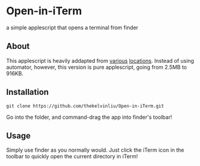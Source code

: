 # Open-in-iTerm
a simple applescript that opens a terminal from finder

## About
This applescript is heavily addapted from [various](http://peterdowns.com/posts/open-iterm-finder-service.html) [locations](https://gist.github.com/uguryavas/6b409f6058cca2e2412f). Instead of using automator, however, this version is pure applescript, going from 2.5MB to 916KB.

## Installation
    git clone https://github.com/thekelvinliu/Open-in-iTerm.git
Go into the folder, and command-drag the app into finder's toolbar!

## Usage
Simply use finder as you normally would. Just click the iTerm icon in the toolbar to quickly open the current directory in iTerm!
